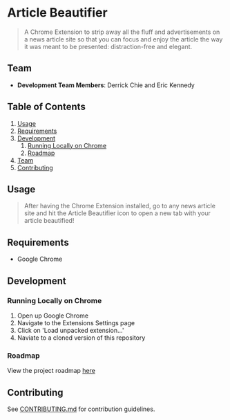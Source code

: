 # Article Beautifier

> A Chrome Extension to strip away all the fluff and advertisements on a news article site so that you can focus and enjoy the article the way it was meant to be presented: distraction-free and elegant.

## Team

  - __Development Team Members__: Derrick Chie and Eric Kennedy

## Table of Contents

1. [Usage](#Usage)
1. [Requirements](#requirements)
1. [Development](#development)
    1. [Running Locally on Chrome](#running-locally-on-chrome)
    1. [Roadmap](#roadmap)
1. [Team](#team)
1. [Contributing](#contributing)

## Usage

> After having the Chrome Extension installed, go to any news article site and hit the Article Beautifier icon to open a new tab with your article beautified!

## Requirements

- Google Chrome

## Development

### Running Locally on Chrome

1. Open up Google Chrome
1. Navigate to the Extensions Settings page
1. Click on 'Load unpacked extension...'
1. Naviate to a cloned version of this repository

### Roadmap

View the project roadmap [here](https://github.com/ekeric13/article-beautifier/issues)

## Contributing

See [CONTRIBUTING.md](CONTRIBUTING.md) for contribution guidelines.
